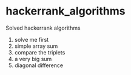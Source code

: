 # hackerrank_algorithms

Solved hackerrank algorithms
1. solve me first 
2. simple array sum
3. compare the triplets
4. a very big sum
5. diagonal difference